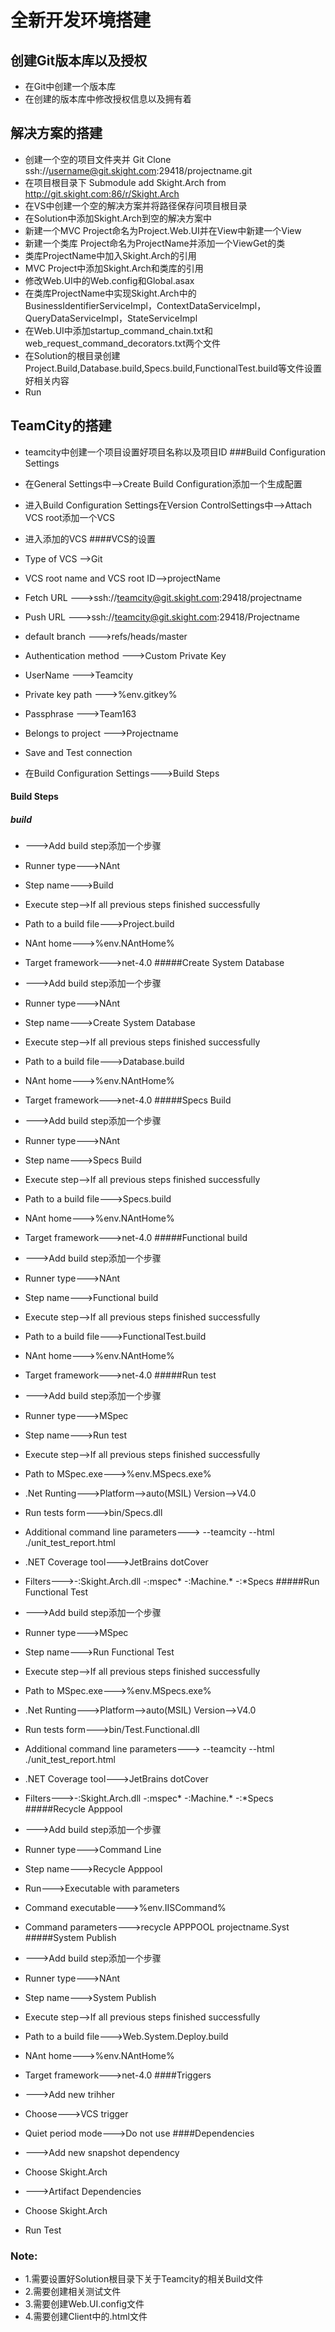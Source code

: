 # 全新开发环境搭建

## 创建Git版本库以及授权
* 在Git中创建一个版本库
* 在创建的版本库中修改授权信息以及拥有着
## 解决方案的搭建
* 创建一个空的项目文件夹并 Git Clone ssh://username@git.skight.com:29418/projectname.git
* 在项目根目录下 Submodule add Skight.Arch from http://git.skight.com:86/r/Skight.Arch
* 在VS中创建一个空的解决方案并将路径保存问项目根目录
* 在Solution中添加Skight.Arch到空的解决方案中
* 新建一个MVC Project命名为Project.Web.UI并在View中新建一个View
* 新建一个类库 Project命名为ProjectName并添加一个ViewGet的类
* 类库ProjectName中加入Skight.Arch的引用
* MVC Project中添加Skight.Arch和类库的引用
* 修改Web.UI中的Web.config和Global.asax
* 在类库ProjectName中实现Skight.Arch中的BusinessIdentifierServiceImpl，ContextDataServiceImpl，QueryDataServiceImpl，StateServiceImpl
* 在Web.UI中添加startup_command_chain.txt和web_request_command_decorators.txt两个文件
* 在Solution的根目录创建Project.Build,Database.build,Specs.build,FunctionalTest.build等文件设置好相关内容
* Run
## TeamCity的搭建
* teamcity中创建一个项目设置好项目名称以及项目ID
###Build Configuration Settings
* 在General Settings中-->Create Build Configuration添加一个生成配置
* 进入Build Configuration Settings在Version ControlSettings中-->Attach VCS root添加一个VCS
* 进入添加的VCS
####VCS的设置
* Type of VCS -->Git
* VCS root name and VCS root ID-->projectName
* Fetch URL --->ssh://teamcity@git.skight.com:29418/projectname
* Push URL --->ssh://teamcity@git.skight.com:29418/Projectname
* default branch --->refs/heads/master
* Authentication method --->Custom Private Key
* UserName --->Teamcity
* Private key path --->%env.gitkey%
* Passphrase --->Team163
* Belongs to project --->Projectname
* Save and Test connection

* 在Build Configuration Settings--->Build Steps
#### Build Steps
##### build
* --->Add build step添加一个步骤
* Runner type--->NAnt
* Step name--->Build
* Execute step-->If all previous steps finished successfully
*  Path to a build file--->Project.build
*  NAnt home--->%env.NAntHome%
*  Target framework--->net-4.0
#####Create System Database
* --->Add build step添加一个步骤
* Runner type--->NAnt
* Step name--->Create System Database
* Execute step-->If all previous steps finished successfully
*  Path to a build file--->Database.build
*  NAnt home--->%env.NAntHome%
*  Target framework--->net-4.0
#####Specs Build
* --->Add build step添加一个步骤
* Runner type--->NAnt
* Step name--->Specs Build
* Execute step-->If all previous steps finished successfully
*  Path to a build file--->Specs.build
*  NAnt home--->%env.NAntHome%
*  Target framework--->net-4.0
#####Functional build
* --->Add build step添加一个步骤
* Runner type--->NAnt
* Step name--->Functional build
* Execute step-->If all previous steps finished successfully
*  Path to a build file--->FunctionalTest.build
*  NAnt home--->%env.NAntHome%
*  Target framework--->net-4.0
#####Run test
* --->Add build step添加一个步骤
* Runner type--->MSpec
* Step name--->Run test
* Execute step-->If all previous steps finished successfully
* Path to MSpec.exe--->%env.MSpecs.exe%
* .Net Runting--->Platform-->auto(MSIL) Version-->V4.0
* Run tests form--->bin/Specs.dll
* Additional command line parameters---> --teamcity --html ./unit_test_report.html
* .NET Coverage tool--->JetBrains dotCover
* Filters--->-:Skight.Arch.dll
-:mspec*
-:Machine.*
-:*Specs
#####Run Functional Test
* --->Add build step添加一个步骤
* Runner type--->MSpec
* Step name--->Run Functional Test
* Execute step-->If all previous steps finished successfully
* Path to MSpec.exe--->%env.MSpecs.exe%
* .Net Runting--->Platform-->auto(MSIL) Version-->V4.0
* Run tests form--->bin/Test.Functional.dll
* Additional command line parameters---> --teamcity --html ./unit_test_report.html
* .NET Coverage tool--->JetBrains dotCover
* Filters--->-:Skight.Arch.dll
-:mspec*
-:Machine.*
-:*Specs
#####Recycle Apppool
* --->Add build step添加一个步骤
* Runner type--->Command Line
* Step name--->Recycle Apppool
* Run--->Executable with parameters
* Command executable--->%env.IISCommand%
* Command parameters--->recycle APPPOOL projectname.Syst
#####System Publish
* --->Add build step添加一个步骤
* Runner type--->NAnt
* Step name--->System Publish
* Execute step-->If all previous steps finished successfully
*  Path to a build file--->Web.System.Deploy.build
*  NAnt home--->%env.NAntHome%
*  Target framework--->net-4.0
####Triggers
* --->Add new trihher
* Choose--->VCS trigger
* Quiet period mode--->Do not use
####Dependencies
* --->Add new snapshot dependency
* Choose Skight.Arch
* --->Artifact Dependencies
* Choose Skight.Arch

* Run Test
### Note:
* 1.需要设置好Solution根目录下关于Teamcity的相关Build文件
* 2.需要创建相关测试文件
* 3.需要创建Web.UI.config文件
* 4.需要创建Client中的.html文件
